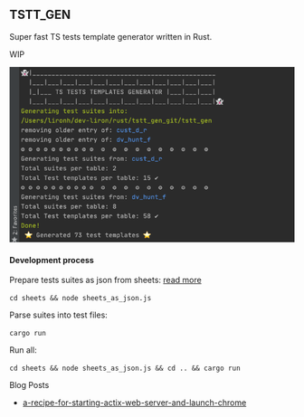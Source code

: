 ## TSTT_GEN

Super fast TS tests template generator written in Rust.

WIP 


![Image](./demo.png)


#### Development process 
 
Prepare tests suites as json from sheets: [read more](https://github.com/LironHazan/tstt_gen/tree/master/sheets)

`cd sheets && node sheets_as_json.js`

Parse suites into test files:

`cargo run`

Run all:

` cd sheets && node sheets_as_json.js && cd .. && cargo run `

Blog Posts
- [a-recipe-for-starting-actix-web-server-and-launch-chrome](https://itnext.io/a-recipe-for-starting-actix-web-server-and-launch-chrome-b792987935a)
